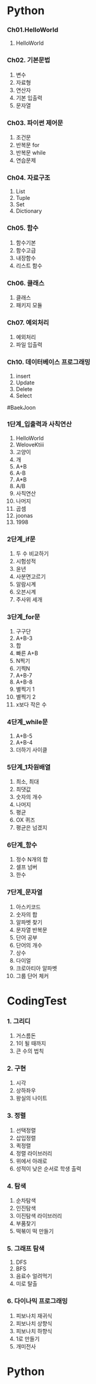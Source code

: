 # Python

### Ch01.HelloWorld
1. HelloWorld

### Ch02. 기본문법
1. 변수
2. 자료형
3. 연산자
4. 기본 입출력
5. 문자열

### Ch03. 파이썬 제어문
1. 조건문
2. 반복문 for
3. 반복문 while
4. 연습문제

### Ch04. 자료구조
1. List
2. Tuple
3. Set
4. Dictionary

### Ch05. 함수
1. 함수기본
2. 함수고급
3. 내장함수
4. 리스트 함수

### Ch06. 클래스
1. 클래스
2. 패키지 모듈

### Ch07. 예외처리
1. 예외처리
2. 파일 입출력

### Ch10. 데이터베이스 프로그래밍
1. insert
2. Update
3. Delete
4. Select

#BaekJoon
### 1단계_입출력과 사칙연산
1. HelloWorld
2. WeloveKtiii
3. 고양이
4. 개
5. A+B
6. A-B
7. A*B
8. A/B
9. 사칙연산
10. 나머지
11. 곱셈
12. joonas
13. 1998

### 2단계_if문
1. 두 수 비교하기
2. 시험성적
3. 윤년
4. 사분면고르기
5. 알람시계
6. 오븐시계
7. 주사위 세개

### 3단계_for문
1. 구구단
2. A+B-3
3. 합
4. 빠른 A+B
5. N찍기
6. 기찍N
7. A+B-7
8. A+B-8
9. 별찍기 1
10. 별찍기 2
11. x보다 작은 수

### 4단계_while문
1. A+B-5
2. A+B-4
3. 더하기 사이클

### 5단계_1차원배열
1. 최소, 최대
2. 최댓값
3. 숫자의 개수
4. 나머지
5. 평균
6. OX 퀴즈
7. 평균은 넘겠지

### 6단계_함수
1. 정수 N개의 합
2. 셀프 넘버
3. 한수

### 7단계_문자열
1. 아스키코드
2. 숫자의 합
3. 알파벳 찾기
4. 문자열 반복문
5. 단어 공부
6. 단어의 개수
7. 상수
8. 다이얼
9. 크로아티아 알파벳
10. 그룹 단어 체커

# CodingTest
### 1. 그리디
1. 거스름돈
2. 1이 될 때까지
3. 큰 수의 법칙

### 2. 구현
1. 시각
2. 상하좌우
3. 왕실의 나이트

### 3. 정렬
1. 선택정렬
2. 삽입정렬
3. 퀵정렬
4. 정렬 라이브러리
5. 위에서 아래로
6. 성적이 낮은 순서로 학생 출력

### 4. 탐색
1. 순차탐색
2. 인진탐색
3. 이진탐색 라이브러리
4. 부품찾기
5. 떡볶이 떡 만들기

### 5. 그래프 탐색
1. DFS
2. BFS
3. 음료수 얼려먹기
4. 미로 탈출

### 6. 다이나믹 프로그래밍
1. 피보나치 재귀식
2. 피보나치 상향식
3. 피보나치 하향식
4. 1로 만들기
5. 개미전사


# Python
